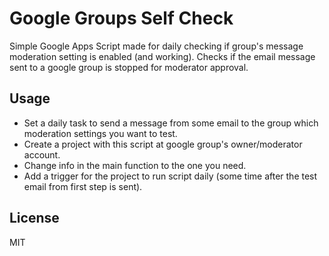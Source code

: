 # Google Groups Self Check
Simple Google Apps Script made for daily checking if group's message moderation setting is enabled (and working). Checks if the email message sent to a google group is stopped for moderator approval.
## Usage
- Set a daily task to send a message from some email to the group which moderation settings you want to test.
- Create a project with this script at google group's owner/moderator account.
- Change info in the main function to the one you need.
- Add a trigger for the project to run script daily (some time after the test email from first step is sent).

## License
MIT
